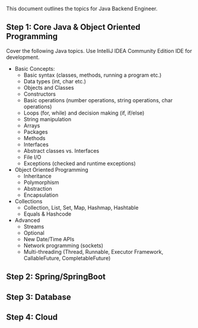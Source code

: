This document outlines the topics for Java Backend Engineer.

## Step 1: Core Java & Object Oriented Programming
Cover the following Java topics.  Use IntelliJ IDEA Community Edition IDE for development.
+ Basic Concepts:
  + Basic syntax (classes, methods, running a program etc.)
  + Data types (int, char etc.) 
  + Objects and Classes
  + Constructors
  + Basic operations (number operations, string operations, char operations)
  + Loops (for, while) and decision making (if, if/else)
  + String manipulation
  + Arrays
  + Packages
  + Methods
  + Interfaces
  + Abstract classes vs. Interfaces
  + File I/O
  + Exceptions (checked and runtime exceptions)
+ Object Oriented Programming
  + Inheritance
  + Polymorphism
  + Abstraction
  + Encapsulation
+ Collections
  + Collection, List, Set, Map, Hashmap, Hashtable
  + Equals & Hashcode
+ Advanced
  + Streams
  + Optional
  + New Date/Time APIs
  + Network programming (sockets)
  + Multi-threading (Thread, Runnable, Executor Framework, CallableFuture, CompletableFuture)

## Step 2: Spring/SpringBoot

## Step 3: Database

## Step 4: Cloud
